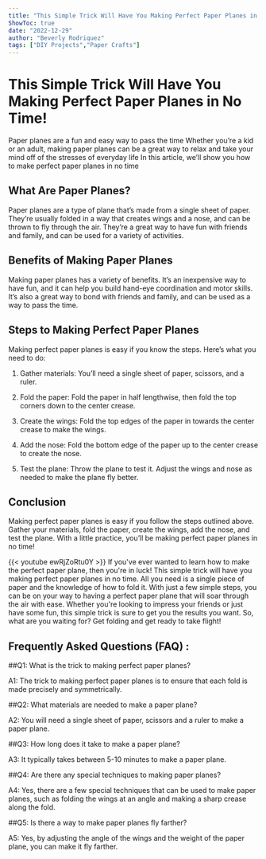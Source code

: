 ```yaml
---
title: "This Simple Trick Will Have You Making Perfect Paper Planes in No Time!"
ShowToc: true 
date: "2022-12-29"
author: "Beverly Rodriquez" 
tags: ["DIY Projects","Paper Crafts"]
---
```

# This Simple Trick Will Have You Making Perfect Paper Planes in No Time!

Paper planes are a fun and easy way to pass the time Whether you’re a kid or an adult, making paper planes can be a great way to relax and take your mind off of the stresses of everyday life In this article, we’ll show you how to make perfect paper planes in no time

## What Are Paper Planes?

Paper planes are a type of plane that’s made from a single sheet of paper. They’re usually folded in a way that creates wings and a nose, and can be thrown to fly through the air. They’re a great way to have fun with friends and family, and can be used for a variety of activities.

## Benefits of Making Paper Planes

Making paper planes has a variety of benefits. It’s an inexpensive way to have fun, and it can help you build hand-eye coordination and motor skills. It’s also a great way to bond with friends and family, and can be used as a way to pass the time.

## Steps to Making Perfect Paper Planes

Making perfect paper planes is easy if you know the steps. Here’s what you need to do:

1. Gather materials: You’ll need a single sheet of paper, scissors, and a ruler.

2. Fold the paper: Fold the paper in half lengthwise, then fold the top corners down to the center crease.

3. Create the wings: Fold the top edges of the paper in towards the center crease to make the wings.

4. Add the nose: Fold the bottom edge of the paper up to the center crease to create the nose.

5. Test the plane: Throw the plane to test it. Adjust the wings and nose as needed to make the plane fly better.

## Conclusion

Making perfect paper planes is easy if you follow the steps outlined above. Gather your materials, fold the paper, create the wings, add the nose, and test the plane. With a little practice, you’ll be making perfect paper planes in no time!

{{< youtube ewRjZoRtu0Y >}} 
If you've ever wanted to learn how to make the perfect paper plane, then you're in luck! This simple trick will have you making perfect paper planes in no time. All you need is a single piece of paper and the knowledge of how to fold it. With just a few simple steps, you can be on your way to having a perfect paper plane that will soar through the air with ease. Whether you're looking to impress your friends or just have some fun, this simple trick is sure to get you the results you want. So, what are you waiting for? Get folding and get ready to take flight!

## Frequently Asked Questions (FAQ) :
##Q1: What is the trick to making perfect paper planes?

A1: The trick to making perfect paper planes is to ensure that each fold is made precisely and symmetrically.

##Q2: What materials are needed to make a paper plane?

A2: You will need a single sheet of paper, scissors and a ruler to make a paper plane.

##Q3: How long does it take to make a paper plane?

A3: It typically takes between 5-10 minutes to make a paper plane.

##Q4: Are there any special techniques to making paper planes?

A4: Yes, there are a few special techniques that can be used to make paper planes, such as folding the wings at an angle and making a sharp crease along the fold.

##Q5: Is there a way to make paper planes fly farther?

A5: Yes, by adjusting the angle of the wings and the weight of the paper plane, you can make it fly farther.



